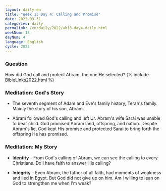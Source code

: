 ```yaml
---
layout: daily-en
title: "Week 13 Day 4: Calling and Promise"
date: 2022-03-31
categories: daily
permalink: /en/daily/2022/wk13-day4-daily.html
weekNum: 13
dayNum: 4
language: English
cycle: 2022
---
```

### Question     
How did God call and protect Abram, the one He selected?
{% include BibleLinks2022.html %} 

### Meditation: God's Story   
+ The seventh segment of Adam and Eve's family history, Terah's family. Mainly the story of his son, Abram. 

+ Abram followed God's calling and left Ur. Abram's wife Sarai was unable to bear child. God promised Abram land, offspring, and nation. Despite Abram's lie, God kept His promise and protected Sarai to bring forth the offspring He has promised. 

### Meditation: My Story   
+ **Identity** - From God's calling of Abram, we can see the calling to every Christians. Do I have faith to answer His calling? 

+ **Integrity** - Even Abram, the father of all faith, had moments of weakness and lied in Egypt. But God did not give up on him. Am I willing to lean on God to strengthen me when I'm weak? 
